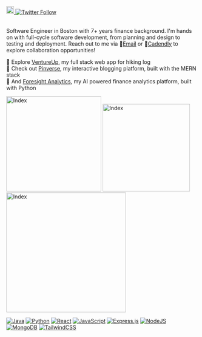 <!--  previous format

[![Twitter URL](https://img.shields.io/twitter/url/https/twitter.com/HtTechx.svg?style=social&label=Follow%20%40HtTechx)](https://twitter.com/HtTechx)

<a href="https://komarev.com/ghpvc/?username=ht-l1">
  <img height=20 align="center" src="https://komarev.com/ghpvc/?username=ht-l1" />
</a>

<a href="https://www.codewars.com/users/ht-l1/badges/micro">
  <img height=20 align="center" src="https://www.codewars.com/users/ht-l1/badges/micro" />
</a>

-->

<a href="https://komarev.com/ghpvc/?username=ht-l1">
  <img height=20 src="https://komarev.com/ghpvc/?username=ht-l1" />
</a>

<a href="https://twitter.com/HtTechx" style="margin-right: 10px;">
  <img src="https://img.shields.io/twitter/url/https/twitter.com/HtTechx.svg?style=social&label=%20%40HtTechx" alt="Twitter Follow" style="vertical-align: middle; position: relative; top: -1px;" />
</a>

<br> Software Engineer in Boston with 7+ years finance background. I'm hands on with full-cycle software development, from planning and design to testing and deployment. Reach out to me via 📧<a href="mailto:ht.techx@gmail.com">Email</a> or 📅[Cadendly](https://calendly.com/hannah-linx/30min) to explore collaboration opportunities! 

🚀 Explore [VentureUp](https://ventureup-2gnp.onrender.com), my full stack web app for hiking log <br>
🚀 Check out [Pinverse](https://pinverse.netlify.app), my interactive blogging platform, built with the MERN stack <br>
🚀 And [Foresight Analytics](https://foresight-analytics.streamlit.app/), my AI powered finance analytics platform, built with Python <br>

<p float="left">
  <a href="https://ventureup-2gnp.onrender.com/"><img width="250" alt="Index" src="https://github.com/ht-l1/VentureUp/assets/106502799/6f38139a-4cb8-4395-a036-a36e4a0f66d1"></a>
  <a href="https://pinverse.netlify.app/"><img width="230" alt="Index" src="https://github.com/ht-l1/Pinverse/assets/106502799/f70b7faf-deb9-4772-99d0-bd0d69076956"></a>
  <a href="https://foresight-analytics.streamlit.app/)"><img width="315" alt="Index" src="https://github.com/user-attachments/assets/b97fa4d7-9930-46bc-86ee-8c73f356454c"></a>
</p>


<!--#### Tech Stacks:
https://github.com/inttter/md-badges
![Java](https://img.shields.io/badge/java-%23ED8B00.svg?style=for-the-badge&logo=openjdk&logoColor=white)-->
[![Java](https://img.shields.io/badge/Java-%23ED8B00.svg?logo=openjdk&logoColor=white)](#)
[![Python](https://img.shields.io/badge/Python-3776AB?logo=python&logoColor=fff)](#)
[![React](https://img.shields.io/badge/React-%2320232a.svg?logo=react&logoColor=%2361DAFB)](#)
[![JavaScript](https://img.shields.io/badge/JavaScript-F7DF1E?logo=javascript&logoColor=000)](#)
[![Express.js](https://img.shields.io/badge/Express.js-%23404d59.svg?logo=express&logoColor=%2361DAFB)](#)
[![NodeJS](https://img.shields.io/badge/Node.js-6DA55F?logo=node.js&logoColor=white)](#)
[![MongoDB](https://img.shields.io/badge/MongoDB-%234ea94b.svg?logo=mongodb&logoColor=white)](#)
[![TailwindCSS](https://img.shields.io/badge/Tailwind%20CSS-%2338B2AC.svg?logo=tailwind-css&logoColor=white)](#)
<!--
![Python](https://img.shields.io/badge/python-3670A0?style=for-the-badge&logo=python&logoColor=ffdd54)
![React](https://img.shields.io/badge/react-%2320232a.svg?style=for-the-badge&logo=react&logoColor=%2361DAFB)
![JavaScript](https://img.shields.io/badge/javascript-%23323330.svg?style=for-the-badge&logo=javascript&logoColor=%23F7DF1E)
![Express.js](https://img.shields.io/badge/express.js-%23404d59.svg?style=for-the-badge&logo=express&logoColor=%2361DAFB)
![NodeJS](https://img.shields.io/badge/node.js-6DA55F?style=for-the-badge&logo=node.js&logoColor=white)
![MongoDB](https://img.shields.io/badge/MongoDB-%234ea94b.svg?style=for-the-badge&logo=mongodb&logoColor=white)
![TailwindCSS](https://img.shields.io/badge/tailwindcss-%2338B2AC.svg?style=for-the-badge&logo=tailwind-css&logoColor=white)-->

<!--
#### Personal Stats: 
<a href="https://github-readme-streak-stats.herokuapp.com/?user=ht-l1&theme=radical">
  <img height=130 align="center" src="https://github-readme-streak-stats.herokuapp.com/?user=ht-l1&theme=radical" />
</a>
<a href="https://github.com/ht-l1/convoychat">
  <img height=130 align="center" src="https://github-readme-stats.vercel.app/api/top-langs?username=ht-l1&layout=compact&langs_count=8&card_width=320&theme=radical&exclude_repo=CS61B" />
</a>

<a href="https://github.com/ht-l1/github-readme-stats">
  <img height=130 align="center" src="https://github-readme-stats.vercel.app/api?username=ht-l1&show_icons=true&theme=radical&hide=stars,issues,contribs,prs" />   
</a>

</p> -->
